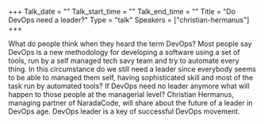 +++
Talk_date = ""
Talk_start_time = ""
Talk_end_time = ""
Title = "Do DevOps need a leader?"
Type = "talk"
Speakers = ["christian-hermanus"]
+++

What do people think when they heard the term DevOps?
Most people say DevOps is a new methodology for developing a software using a set of tools, run by a self managed tech savy team and try to automate every thing.
In this circumstance do we still need a leader since everybody seems to be able to managed them self, having sophisticated skill and  most of the task run by automated tools?
If DevOps need no leader anymore what will happen to those people at the managerial level?
Christian Hermanus, managing partner of NaradaCode, will share about the future of a leader in DevOps age. DevOps leader is a key of successful DevOps movement.
